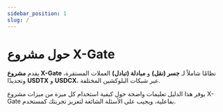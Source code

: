 ```yaml
---
sidebar_position: 1
slug: /
---
```


# حول مشروع X-Gate

يقدم **مشروع X-Gate** نظامًا شاملاً لـ **جسر (نقل)** و **مبادلة (تبادل)** العملات المستقرة، وتحديدًا **USDTX** و **USDCX**، عبر شبكات البلوكشين المختلفة.

يوفر هذا الدليل تعليمات واضحة حول كيفية استخدام كل ميزة من ميزات مشروع X-Gate بفاعلية، ويجيب على الأسئلة الشائعة لتعزيز تجربتك كمستخدم.